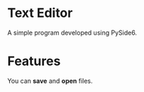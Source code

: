 # Text Editor

A simple program developed using PySide6.

# Features

You can **save** and **open** files.
